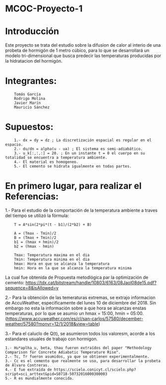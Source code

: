 # MCOC-Proyecto-1 

Introducción
==============
Este proyecto se trata del estudio sobre la difusion de calor al interio de una probeta de hormigón de 1 metro cúbico, para lo que se desarrollará un modelo tri-dimensional que busca predecir las temperaturas producidas por la hidratacion del hormigón.

Integrantes:
==============
```
	Tomás García
	Rodrigo Molina
	Javier Marín
	Mauricio Sánchez
```

Supuestos:
==============
```
	1.- dx = dy = dz ; La discretización espacial es regular en el espacio.
	2.- du/dn = alpha(u - ua) ; El sistema es semi-adiabático.
	3.- u_k[:,:,:] = 20. ; En un instante t = 0 el cuerpo en su totalidad se encuentra a temperatura ambiente.
	4.- El material es homogeneo.
	5.- El cemento se hidrata igualmente en todas partes.
```
En primero lugar, para realizar el 
Referencias:
==============
1.- Para el estudio de la comportación de la temperatura ambiente a traves del tiempo se utilizó la fórmula:
```
	T = A*sin(2*pi*(t - b1)/(2*b2) + B)

	A = (Tmax - Tmin)/2
	B = (Tmax + Tmin)/2
	b1 = (hmax + hmin)/2
	b2 = (hmax - hmin)

	Tmax: Temperatura maxima en el dia
	Tmin: Temperatura minima en el dia
	hmax: Hora en que se alcanza la temperatura
	hmin: Hora en la que se alcanza la temperatura minima 
```
La cual fue obtenida de Propuesta metodlógica par la optimización de cemento: 
https://tdx.cat/bitstream/handle/10803/6163/08Jaol08de15.pdf?sequence=8&isAllowed=y

2.- Para la obtención de las temeraturas extremas, se extrajo informacion de AccuWeather, especificamente del lunes 10 de diciembre del 2018. Sin embargo no esta la información sobre a que hora se alcanzas enstas temperaturas, por lo que se asumio un hmax = 15:00, hmin = 05:00.
(https://www.accuweather.com/es/cl/san-carlos/57580/december-weather/57580?monyr=12/1/2018&view=table)

3.- Para el caluclo de Q(t), se asumieron todos los valoresm, acorde a los estandares usuales de trabajo con hormigon.

	1.- Hu*aplha_u,	beta, thau fueron extraídos del paper "Methodology Comparison for Concrete Adiabatic Temperature Rise".
	2.- Tc, Tr fueron asumidos, ya que se obtienen experimentalmente.
	3.- Cc es el cemento que realmente se uso, para desarrollar la probeta de Álvaro Contreras.
	4.- E fue extraída de https://scielo.conicyt.cl/scielo.php?script=sci_arttext&pid=S0718-50732016000300003
	5.- R es mundialmente conocida.